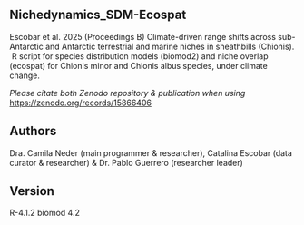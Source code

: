 ## Nichedynamics_SDM-Ecospat
Escobar et al. 2025 (Proceedings B) Climate-driven range shifts across sub-Antarctic and Antarctic terrestrial and marine niches in sheathbills (Chionis).  R script for species distribution models (biomod2) and niche overlap (ecospat) for Chionis minor and Chionis albus species, under climate change.


_Please citate both Zenodo repository & publication when using_
https://zenodo.org/records/15866406

## Authors
Dra. Camila Neder (main programmer & researcher), Catalina Escobar (data curator & researcher) & Dr. Pablo Guerrero (researcher leader)

## Version
R-4.1.2    biomod 4.2
